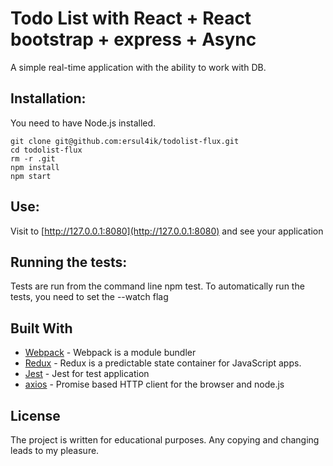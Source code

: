 # Todo List with React + React bootstrap + express + Async
A simple real-time application with the ability to work with DB.

## Installation:
You need to have Node.js installed. 
```
git clone git@github.com:ersul4ik/todolist-flux.git
cd todolist-flux
rm -r .git
npm install
npm start
```
## Use:
Visit to  [http://127.0.0.1:8080](http://127.0.0.1:8080) and see your application

## Running the tests:
Tests are run from the command line npm test. To automatically run the tests, you need to set the --watch flag

## Built With
* [Webpack](https://webpack.js.org/concepts/) - Webpack is a module bundler
* [Redux](https://redux.js.org/basics) - Redux is a predictable state container for JavaScript apps.
* [Jest](https://facebook.github.io/jest/docs/ru/getting-started.html) - Jest for test application
* [axios](https://github.com/axios/axios) - Promise based HTTP client for the browser and node.js

## License
The project is written for educational purposes. Any copying and changing leads to my pleasure.


